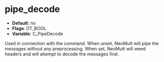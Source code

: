 # pipe_decode

- **Default**: no
- **Flags**: DT_BOOL
- **Variable**: C_PipeDecode

Used in connection with the <pipe-message> command.  When unset,
NeoMutt will pipe the messages without any preprocessing. When set, NeoMutt
will weed headers and will attempt to decode the messages
first.
